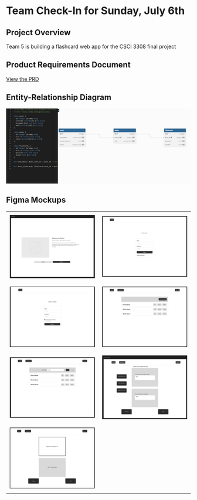 # Team Check-In for Sunday, July 6th

## Project Overview
Team 5 is building a flashcard web app for the CSCI 3308 final project

## Product Requirements Document
[View the PRD](planning/PRD.md)

## Entity-Relationship Diagram
![ERD](planning/ERD.png)

## Figma Mockups
<table style="width:100%">
  <tr>
    <td style="padding:10px; width: 50%;">
      <img src="mockup/home.png" alt="Home" style="width:100%;"/>
    </td>
    <td style="padding:10px; width: 50%;">
      <img src="mockup/signin.png" alt="Sign In" style="width:100%;"/>
    </td>
  </tr>
  <tr>
    <td style="padding:10px; width: 50%;">
      <img src="mockup/register.png" alt="Register" style="width:100%;"/>
    </td>
    <td style="padding:10px; width: 50%;">
      <img src="mockup/dashboard.png" alt="Dashboard" style="width:100%;"/>
    </td>
  </tr>
  <tr>
    <td style="padding:10px; width: 50%;">
      <img src="mockup/dashboard-add-deck.png" alt="Dashboard Add Deck" style="width:100%;"/>
    </td>
    <td style="padding:10px; width: 50%;">
      <img src="mockup/edit deck.png" alt="Edit Deck" style="width:100%;"/>
    </td>
  </tr>
  <tr>
    <td style="padding:10px; width: 50%;">
      <img src="mockup/studymode.png" alt="Study Mode" style="width:100%;"/>
    </td>
    <td style="padding:10px; width: 50%;">
    </td>
  </tr>
</table>
